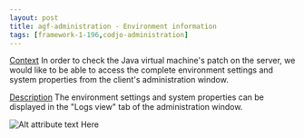 ```yaml
---
layout: post
title: agf-administration - Environment information
tags: [framework-1-196,codjo-administration]
---
```

<u>Context</u>
In order to check the Java virtual machine's patch on the server, we would like to be able to access the complete environment settings and system properties from the client's administration window.

<u>Description</u>
The environment settings and system properties can be displayed in the "Logs view" tab of the administration window.

![Alt attribute text Here](attachments/adminlogsystemprop.PNG|align=center)